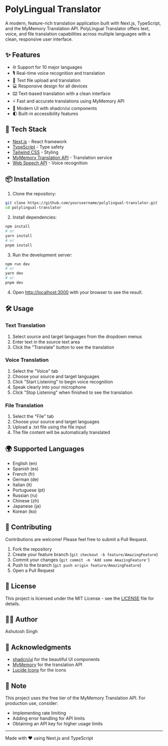 # PolyLingual Translator

A modern, feature-rich translation application built with Next.js, TypeScript, and the MyMemory Translation API. PolyLingual Translator offers text, voice, and file translation capabilities across multiple languages with a clean, responsive user interface.


## ✨ Features

- 🌐 Support for 10 major languages
- 🎙️ Real-time voice recognition and translation
- 📄 Text file upload and translation
- 💻 Responsive design for all devices
- ⌨️ Text-based translation with a clean interface
- ⚡ Fast and accurate translations using MyMemory API
- 🎨 Modern UI with shadcn/ui components
- 🌓 Built-in accessibility features

## 🚀 Tech Stack

- [Next.js](https://nextjs.org/) - React framework
- [TypeScript](https://www.typescriptlang.org/) - Type safety
- [Tailwind CSS](https://tailwindcss.com/) - Styling
- [MyMemory Translation API](https://mymemory.translated.net/doc/spec.php) - Translation service
- [Web Speech API](https://developer.mozilla.org/en-US/docs/Web/API/Web_Speech_API) - Voice recognition

## 📦 Installation

1. Clone the repository:
```bash
git clone https://github.com/yourusername/polylingual-translator.git
cd polylingual-translator
```

2. Install dependencies:
```bash
npm install
# or
yarn install
# or
pnpm install
```

3. Run the development server:
```bash
npm run dev
# or
yarn dev
# or
pnpm dev
```

4. Open [http://localhost:3000](http://localhost:3000) with your browser to see the result.

## 🛠️ Usage

### Text Translation
1. Select source and target languages from the dropdown menus
2. Enter text in the source text area
3. Click the "Translate" button to see the translation

### Voice Translation
1. Select the "Voice" tab
2. Choose your source and target languages
3. Click "Start Listening" to begin voice recognition
4. Speak clearly into your microphone
5. Click "Stop Listening" when finished to see the translation

### File Translation
1. Select the "File" tab
2. Choose your source and target languages
3. Upload a .txt file using the file input
4. The file content will be automatically translated

## 🌍 Supported Languages

- English (en)
- Spanish (es)
- French (fr)
- German (de)
- Italian (it)
- Portuguese (pt)
- Russian (ru)
- Chinese (zh)
- Japanese (ja)
- Korean (ko)

## 🤝 Contributing

Contributions are welcome! Please feel free to submit a Pull Request.

1. Fork the repository
2. Create your feature branch (`git checkout -b feature/AmazingFeature`)
3. Commit your changes (`git commit -m 'Add some AmazingFeature'`)
4. Push to the branch (`git push origin feature/AmazingFeature`)
5. Open a Pull Request

## 📝 License

This project is licensed under the MIT License - see the [LICENSE](LICENSE) file for details.

## 👨‍💻 Author

Ashutosh Singh

## 🙏 Acknowledgments

- [shadcn/ui](https://ui.shadcn.com/) for the beautiful UI components
- [MyMemory](https://mymemory.translated.net/) for the translation API
- [Lucide Icons](https://lucide.dev/) for the icons

## 📄 Note

This project uses the free tier of the MyMemory Translation API. For production use, consider:
- Implementing rate limiting
- Adding error handling for API limits
- Obtaining an API key for higher usage limits

---

Made with ❤️ using Next.js and TypeScript